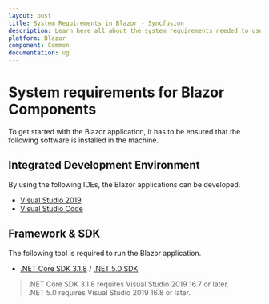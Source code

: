 ```yaml
---
layout: post
title: System Requirements in Blazor - Syncfusion
description: Learn here all about the system requirements needed to use Syncfusion Essential Blazor Components
platform: Blazor
component: Common
documentation: ug
---
```


# System requirements for Blazor Components

To get started with the Blazor application, it has to be ensured that the following software is installed in the machine.

## Integrated Development Environment

By using the following IDEs, the Blazor applications can be developed.

* [Visual Studio 2019](https://visualstudio.microsoft.com/vs/)
* [Visual Studio Code](https://code.visualstudio.com/download)

## Framework & SDK

The following tool is required to run the Blazor application.

* [.NET Core SDK 3.1.8](https://dotnet.microsoft.com/download/dotnet-core/3.1) / [.NET 5.0 SDK](https://dotnet.microsoft.com/download/dotnet/5.0)

> .NET Core SDK 3.1.8 requires Visual Studio 2019 16.7 or later. <br /> .NET 5.0 requires Visual Studio 2019 16.8 or later.